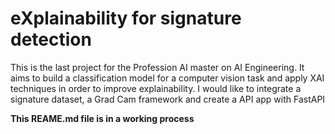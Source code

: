 # eXplainability for signature detection

This is the last project for the Profession AI master on AI Engineering. It aims to build a classification model for a computer vision task and apply XAI techniques in order to improve explainability. I would like to integrate a signature dataset, a Grad Cam framework and create a API app with FastAPI

**This REAME.md file is in a working process**
